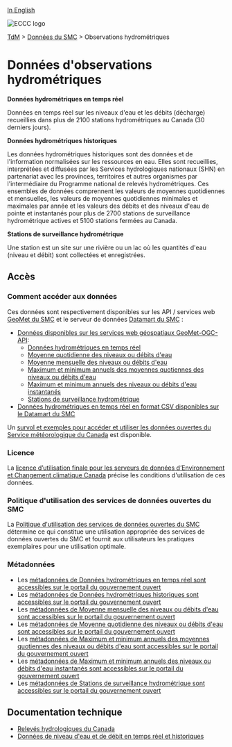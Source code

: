 [In English](readme_hydrometric_en.md)

![ECCC logo](../../img_eccc-logo.png)

[TdM](../../readme_fr.md) > [Données du SMC](../readme_fr.md) > Observations hydrométriques

# Données d'observations hydrométriques

__Données hydrométriques en temps réel__

Données en temps réel sur les niveaux d'eau et les débits (décharge) recueillies dans plus de 2100 stations hydrométriques au Canada (30 derniers jours).
 
__Données hydrométriques historiques__

Les données hydrométriques historiques sont des données et de l'information normalisées sur les ressources en eau. Elles sont recueillies, interprétées et diffusées par les Services hydrologiques nationaux (SHN) en partenariat avec les provinces, territoires et autres organismes par l'intermédiaire du Programme national de relevés hydrométriques. Ces ensembles de données comprennent les valeurs de moyennes quotidiennes et mensuelles, les valeurs de moyennes quotidiennes minimales et maximales par année et les valeurs des débits et des niveaux d'eau de pointe et instantanés pour plus de 2700 stations de surveillance hydrométrique actives et 5100 stations fermées au Canada.

__Stations de surveillance hydrométrique__

Une station est un site sur une rivière ou un lac où les quantités d'eau (niveau et débit) sont collectées et enregistrées.

## Accès

### Comment accéder aux données

Ces données sont respectivement disponibles sur les API / services web [GeoMet du SMC](../../msc-geomet/readme_fr.md) et le serveur de données [Datamart du SMC](../../msc-datamart/readme_fr.md) :

* [Données disponibles sur les services web géospatiaux GeoMet-OGC-API](https://api.meteo.gc.ca/):
    * [Données hydrométriques en temps réel](https://api.meteo.gc.ca/collections/hydrometric-realtime)
    * [Moyenne quotidienne des niveaux ou débits d'eau](https://api.meteo.gc.ca/collections/hydrometric-daily-mean)
    * [Moyenne mensuelle des niveaux ou débits d'eau](https://api.meteo.gc.ca/collections/hydrometric-monthly-mean)
    * [Maximum et minimum annuels des moyennes quotiennes des niveaux ou débits d'eau](https://api.meteo.gc.ca/collections/hydrometric-annual-statistics)
    * [Maximum et minimum annuels des niveaux ou débits d'eau instantanés](https://api.meteo.gc.ca/collections/hydrometric-annual-peaks)
    * [Stations de surveillance hydrométrique](https://api.meteo.gc.ca/collections/hydrometric-stations)
* [Données hydrométriques en temps réel en format CSV disponibles sur le Datamart du SMC](readme_hydrometric-datamart_fr.md) 

Un [survol et exemples pour accéder et utiliser les données ouvertes du Service météorologique du Canada](../../usage/readme_fr.md) est disponible.

### Licence

La [licence d’utilisation finale pour les serveurs de données d’Environnement et Changement climatique Canada](../../licence/readme_fr.md) précise les conditions d'utilisation de ces données.

### Politique d'utilisation des services de données ouvertes du SMC

La [Politique d'utilisation des services de données ouvertes du SMC](../../usage-policy/readme_fr.md) détermine ce qui constitue une utilisation appropriée des services de données ouvertes du SMC et fournit aux utilisateurs les pratiques exemplaires pour une utilisation optimale.

### Métadonnées

* Les [métadonnées de Données hydrométriques en temps réel sont accessibles sur le portail du gouvernement ouvert](https://ouvert.canada.ca/data/fr/dataset/ef2161a8-b01d-4dfb-ad00-1a70f7c4073b)
* Les [métadonnées de Données hydrométriques historiques sont accessibles sur le portail du gouvernement ouvert](https://open.canada.ca/data/fr/dataset/1ee9e14d-0814-5201-a3be-705809d8ee0e)
* Les [métadonnées de Moyenne mensuelle des niveaux ou débits d'eau sont accessibles sur le portail du gouvernement ouvert](https://open.canada.ca/data/fr/dataset/76747350-2faa-490e-90d1-0e5af6e66027)
* Les [métadonnées de Moyenne quotidienne des niveaux ou débits d'eau sont accessibles sur le portail du gouvernement ouvert](https://open.canada.ca/data/fr/dataset/f8b1490e-873e-480a-9037-6eb075f63106)
* Les [métadonnées de Maximum et minimum annuels des moyennes quotiennes des niveaux ou débits d'eau sont accessibles sur le portail du gouvernement ouvert](https://open.canada.ca/data/fr/dataset/0e73142b-c4a7-4bf0-8d16-72ac2df60fc1)
* Les [métadonnées de Maximum et minimum annuels des niveaux ou débits d'eau instantanés sont accessibles sur le portail du gouvernement ouvert](https://open.canada.ca/data/fr/dataset/49126bff-0de8-4b9d-8c03-189be2e66261)
* Les [métadonnées de Stations de surveillance hydrométrique sont accessibles sur le portail du gouvernement ouvert](https://open.canada.ca/data/fr/dataset/46763060-e859-4812-8da5-2361d99b4c34)

## Documentation technique

* [Relevés hydrologiques du Canada](https://www.canada.ca/fr/environnement-changement-climatique/services/eau-apercu/volume/surveillance/releves.html)
* [Données de niveau d'eau et de débit en temps réel et historiques](https://eau.ec.gc.ca/)
